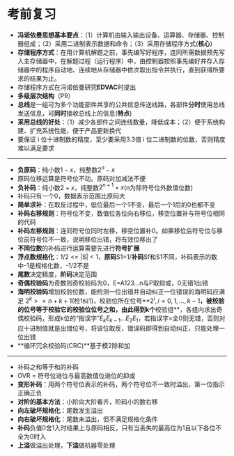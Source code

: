 # 考前复习

+ **冯诺依曼思想基本要点**：（1）计算机由输入输出设备、运算器、存储器、控制器组成；（2）采用二进制表示数据和命令；（3）采用存储程序方式(**核心**)
+ **存储程序方式**：在用计算机解题之前，事先编写好程序，连同所需数据预先写入主存储器中，在解题过程（运行程序）中，由控制器按照事先编好并存入存储器中的程序自动地、连续地从存储器中依次取出指令并执行，直到获得所要求的结果为止。
+ 存储程序方式在冯诺依曼研究**EDVAC**时提出
+ **多级层次结构**（P9）
+ **总线**是一组可为多个功能部件共享的公共信息传送线路，各部件**分时**使用总线发送信息，可**同时**接收总线上的信息(**特点**)
+ **采用总线的好处**：（1）减少各部件之间连线数量，降低成本；（2）便于系统构建、扩充系统性能、便于产品更新换代
+ 要保证 i 位十进制数的精度，至少要采用3.3倍 i 位二进制数的位数，否则精度难以满足要求
------
+ **负原码**：纯小数$1 - x$，纯整数$2^n - x$
+ 原码位移运算是符号位不动。原码对加减法不便
+ **负补码**：纯小数$2 + x$，纯整数$2^{n+1} + x$(n为除符号位外数值位数)
+ 补码只有一个0，数据表示范围比原码大
+ **简单求补**：在取反过程中，低位最后一个1不变，最后一个1后的0也都不变
+ **补码右移规则**：符号位不变，数值位各位向右移位，移空位置补与符号位相同的代码
+ **补码左移规则**：连同符号位同时左移，移空位置补0。如果移位后符号位与移位前符号位不一致，说明移位出错，将有效位移出了
+ **不同位数**的补码进行运算需要先进行**符号扩展**
+ **浮点数规格化**：1/2 <= |S| < 1，**原码**S1=1/**补码**Sf和S1不同，补码表示的数中-1是规格化数，-1/2不是
+ **尾数**决定精度，**阶码**决定范围
+ **奇偶校验码**为奇数则奇校验码为0，E=A123...n与P取抑或，0无错1出错
+ **海明校验码**增加校验位数，能检测一位出错并自动纠正一位错误的海明码应满足 $2^k >= n+k+1$(检1纠1)，校验位所在位号**$2^i,i=0,1,...,k-1$**，**被校验的位号等于校验它的校验位位号之和**，由此得到k个**校验组**，各组内求出奇偶校验码，形成k位的“指误字”$E_{k}E_{k-1}...E_{2}E_{1}$，若指误字=全0则无错，否则对应十进制值就是出错位号，将该位取反，错误码即得到自动纠正，只能处理一位出错
+ **循环冗余校验码(CRC)**基于模2除和加
------
+ 补码之和等于和的补码
+ OVR = 符号位进位与最高数值位进位的抑或
+ **变形补码**：用两个符号位表示的补码，两个符号位不一致时溢出，第一位指示正确正负
+ **对阶的基本方法**：小阶向大阶看齐，阶码小的数右移
+ **向左破坏规格化**：尾数发生溢出
+ **向右破坏规格化**：尾数未溢出，但不满足规格化条件
+ **补码**负值0舍1入时结果上与原码相反，只有当丢失的最高位为1且以下各位不全为0时入
+ **上溢**做溢出处理，**下溢**做机器零处理
